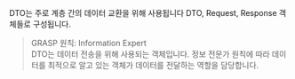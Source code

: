 DTO는 주로 계층 간의 데이터 교환을 위해 사용됩니다
DTO, Request, Response 객체들로 구성됩니다.

> GRASP 원칙: Information Expert \
> DTO는 데이터 전송을 위해 사용되는 객체입니다. 정보 전문가 원칙에 따라 데이터를 최적으로 알고 있는 객체가 데이터를 전달하는 역할을 담당합니다.